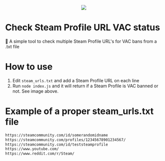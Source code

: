 <p align="center">
  <img src="https://i.imgur.com/2SODyxU.png"><br/>
</p>

# Check Steam Profile URL VAC status

🚨 A simple tool to check multiple Steam Profile URL's for VAC bans from a .txt file

# How to use

1. Edit `steam_urls.txt` and add a Steam Profile URL on each line
2. Run `node index.js` and it will return if a Steam Profile is VAC banned or not. See image above.

# Example of a proper steam_urls.txt file

```bash
https://steamcommunity.com/id/somerandomidname
https://steamcommunity.com/profiles/12345678901234567/
https://steamcommunity.com/id/teststeamprofile
https://www.youtube.com/
https://www.reddit.com/r/Steam/
```